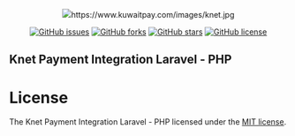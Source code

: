 <p align="center"><img src="https://laravel.com/assets/img/components/logo-laravel.svg">https://www.kuwaitpay.com/images/knet.jpg</p>

<p align="center">
<a href="https://github.com/mohamedcodere/Knet-payment-php-laravel/issues"><img alt="GitHub issues" src="https://img.shields.io/github/issues/mohamedcodere/Knet-payment-php-laravel?style=flat-square"></a>
<a href="https://github.com/mohamedcodere/Knet-payment-php-laravel/network"><img alt="GitHub forks" src="https://img.shields.io/github/forks/mohamedcodere/Knet-payment-php-laravel?style=flat-square"></a>
<a href="https://github.com/mohamedcodere/Knet-payment-php-laravel/stargazers"><img alt="GitHub stars" src="https://img.shields.io/github/stars/mohamedcodere/Knet-payment-php-laravel?style=flat-square"></a>
<a href="https://github.com/mohamedcodere/Knet-payment-php-laravel"><img alt="GitHub license" src="https://img.shields.io/github/license/mohamedcodere/Knet-payment-php-laravel?style=flat-square"></a>
</p>

## Knet Payment Integration Laravel - PHP


# License

The Knet Payment Integration Laravel - PHP licensed under the [MIT license](http://opensource.org/licenses/MIT).
